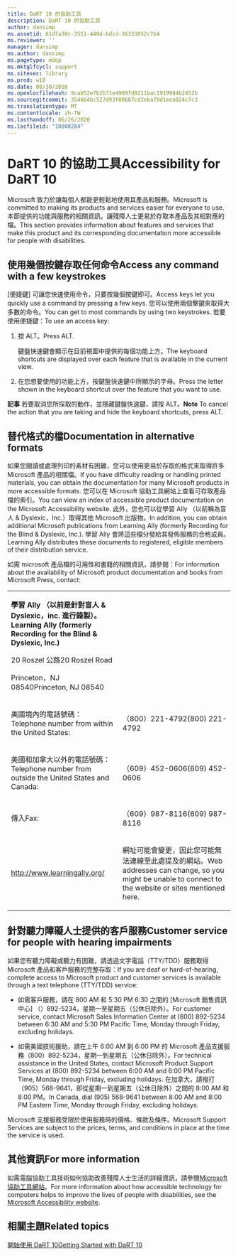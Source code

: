 ```yaml
---
title: DaRT 10 的協助工具
description: DaRT 10 的協助工具
author: dansimp
ms.assetid: 61d7a30c-3551-440d-bdcd-36333052c7b4
ms.reviewer: ''
manager: dansimp
ms.author: dansimp
ms.pagetype: mdop
ms.mktglfcycl: support
ms.sitesec: library
ms.prod: w10
ms.date: 08/30/2016
ms.openlocfilehash: 9cab52e7b2b71e4909fd0211bac1919904b2452b
ms.sourcegitcommit: 354664bc527d93f80687cd2eba70d1eea024c7c3
ms.translationtype: MT
ms.contentlocale: zh-TW
ms.lasthandoff: 06/26/2020
ms.locfileid: "10800284"
---
```

# <span data-ttu-id="cbaf6-103">DaRT 10 的協助工具</span><span class="sxs-lookup"><span data-stu-id="cbaf6-103">Accessibility for DaRT 10</span></span>


<span data-ttu-id="cbaf6-104">Microsoft 致力於讓每個人都能更輕鬆地使用其產品和服務。</span><span class="sxs-lookup"><span data-stu-id="cbaf6-104">Microsoft is committed to making its products and services easier for everyone to use.</span></span> <span data-ttu-id="cbaf6-105">本節提供的功能與服務的相關資訊，讓殘障人士更易於存取本產品及其相對應的檔。</span><span class="sxs-lookup"><span data-stu-id="cbaf6-105">This section provides information about features and services that make this product and its corresponding documentation more accessible for people with disabilities.</span></span>

## <span data-ttu-id="cbaf6-106">使用幾個按鍵存取任何命令</span><span class="sxs-lookup"><span data-stu-id="cbaf6-106">Access any command with a few keystrokes</span></span>


<span data-ttu-id="cbaf6-107">[便捷鍵] 可讓您快速使用命令，只要按幾個按鍵即可。</span><span class="sxs-lookup"><span data-stu-id="cbaf6-107">Access keys let you quickly use a command by pressing a few keys.</span></span> <span data-ttu-id="cbaf6-108">您可以使用兩個擊鍵來取得大多數的命令。</span><span class="sxs-lookup"><span data-stu-id="cbaf6-108">You can get to most commands by using two keystrokes.</span></span> <span data-ttu-id="cbaf6-109">若要使用便捷鍵：</span><span class="sxs-lookup"><span data-stu-id="cbaf6-109">To use an access key:</span></span>

1.  <span data-ttu-id="cbaf6-110">按 ALT。</span><span class="sxs-lookup"><span data-stu-id="cbaf6-110">Press ALT.</span></span>

    <span data-ttu-id="cbaf6-111">鍵盤快速鍵會顯示在目前視圖中提供的每個功能上方。</span><span class="sxs-lookup"><span data-stu-id="cbaf6-111">The keyboard shortcuts are displayed over each feature that is available in the current view.</span></span>

2.  <span data-ttu-id="cbaf6-112">在您想要使用的功能上方，按鍵盤快速鍵中所顯示的字母。</span><span class="sxs-lookup"><span data-stu-id="cbaf6-112">Press the letter shown in the keyboard shortcut over the feature that you want to use.</span></span>

<span data-ttu-id="cbaf6-113">**記事** 若要取消您所採取的動作，並隱藏鍵盤快速鍵，請按 ALT。</span><span class="sxs-lookup"><span data-stu-id="cbaf6-113">**Note** To cancel the action that you are taking and hide the keyboard shortcuts, press ALT.</span></span>

 

## <span data-ttu-id="cbaf6-114">替代格式的檔</span><span class="sxs-lookup"><span data-stu-id="cbaf6-114">Documentation in alternative formats</span></span>


<span data-ttu-id="cbaf6-115">如果您閱讀或處理列印的素材有困難，您可以使用更易於存取的格式來取得許多 Microsoft 產品的相關檔。</span><span class="sxs-lookup"><span data-stu-id="cbaf6-115">If you have difficulty reading or handling printed materials, you can obtain the documentation for many Microsoft products in more accessible formats.</span></span> <span data-ttu-id="cbaf6-116">您可以在 Microsoft 協助工具網站上查看可存取產品檔的索引。</span><span class="sxs-lookup"><span data-stu-id="cbaf6-116">You can view an index of accessible product documentation on the Microsoft Accessibility website.</span></span> <span data-ttu-id="cbaf6-117">此外，您也可以從學習 Ally （以前稱為盲人 & Dyslexic，Inc.）取得其他 Microsoft 出版物。</span><span class="sxs-lookup"><span data-stu-id="cbaf6-117">In addition, you can obtain additional Microsoft publications from Learning Ally (formerly Recording for the Blind & Dyslexic, Inc.).</span></span> <span data-ttu-id="cbaf6-118">學習 Ally 會將這些檔分發給其發佈服務的合格成員。</span><span class="sxs-lookup"><span data-stu-id="cbaf6-118">Learning Ally distributes these documents to registered, eligible members of their distribution service.</span></span>

<span data-ttu-id="cbaf6-119">如需 microsoft 產品檔的可用性和書籍的相關資訊，請參閱：</span><span class="sxs-lookup"><span data-stu-id="cbaf6-119">For information about the availability of Microsoft product documentation and books from Microsoft Press, contact:</span></span>

<table>
<colgroup>
<col width="50%" />
<col width="50%" />
</colgroup>
<tbody>
<tr class="odd">
<td align="left"><p><strong><span data-ttu-id="cbaf6-120">學習 Ally （以前是針對盲人 &amp; Dyslexic，inc. 進行錄製）。</span><span class="sxs-lookup"><span data-stu-id="cbaf6-120">Learning Ally (formerly Recording for the Blind &amp; Dyslexic, Inc.)</span></span></strong></p>
<p><span data-ttu-id="cbaf6-121">20 Roszel 公路</span><span class="sxs-lookup"><span data-stu-id="cbaf6-121">20 Roszel Road</span></span></p>
<p><span data-ttu-id="cbaf6-122">Princeton，NJ 08540</span><span class="sxs-lookup"><span data-stu-id="cbaf6-122">Princeton, NJ 08540</span></span></p></td>
<td align="left"><p></p></td>
</tr>
<tr class="even">
<td align="left"><p><span data-ttu-id="cbaf6-123">美國境內的電話號碼：</span><span class="sxs-lookup"><span data-stu-id="cbaf6-123">Telephone number from within the United States:</span></span></p></td>
<td align="left"><p><span data-ttu-id="cbaf6-124">（800）221-4792</span><span class="sxs-lookup"><span data-stu-id="cbaf6-124">(800) 221-4792</span></span></p></td>
</tr>
<tr class="odd">
<td align="left"><p><span data-ttu-id="cbaf6-125">美國和加拿大以外的電話號碼：</span><span class="sxs-lookup"><span data-stu-id="cbaf6-125">Telephone number from outside the United States and Canada:</span></span></p></td>
<td align="left"><p><span data-ttu-id="cbaf6-126">（609）452-0606</span><span class="sxs-lookup"><span data-stu-id="cbaf6-126">(609) 452-0606</span></span></p></td>
</tr>
<tr class="even">
<td align="left"><p><span data-ttu-id="cbaf6-127">傳入</span><span class="sxs-lookup"><span data-stu-id="cbaf6-127">Fax:</span></span></p></td>
<td align="left"><p><span data-ttu-id="cbaf6-128">（609）987-8116</span><span class="sxs-lookup"><span data-stu-id="cbaf6-128">(609) 987-8116</span></span></p></td>
</tr>
<tr class="odd">
<td align="left"><p><a href="https://go.microsoft.com/fwlink/?linkid=239" data-raw-source="[http://www.learningally.org/](https://go.microsoft.com/fwlink/?linkid=239)">http://www.learningally.org/</a></p></td>
<td align="left"><p><span data-ttu-id="cbaf6-129">網址可能會變更，因此您可能無法連線至此處提及的網站。</span><span class="sxs-lookup"><span data-stu-id="cbaf6-129">Web addresses can change, so you might be unable to connect to the website or sites mentioned here.</span></span></p></td>
</tr>
</tbody>
</table>

 

## <span data-ttu-id="cbaf6-130">針對聽力障礙人士提供的客戶服務</span><span class="sxs-lookup"><span data-stu-id="cbaf6-130">Customer service for people with hearing impairments</span></span>


<span data-ttu-id="cbaf6-131">如果您有聽力障礙或聽力有困難，請透過文字電話（TTY/TDD）服務取得 Microsoft 產品和客戶服務的完整存取：</span><span class="sxs-lookup"><span data-stu-id="cbaf6-131">If you are deaf or hard-of-hearing, complete access to Microsoft product and customer services is available through a text telephone (TTY/TDD) service:</span></span>

-   <span data-ttu-id="cbaf6-132">如需客戶服務，請在 800 AM 和 5:30 PM 6:30 之間的 [Microsoft 銷售資訊中心] （）892-5234，星期一至星期五（公休日除外）。</span><span class="sxs-lookup"><span data-stu-id="cbaf6-132">For customer service, contact Microsoft Sales Information Center at (800) 892-5234 between 6:30 AM and 5:30 PM Pacific Time, Monday through Friday, excluding holidays.</span></span>

-   <span data-ttu-id="cbaf6-133">如需美國技術援助，請在上午 6:00 AM 到 6:00 PM 的 Microsoft 產品支援服務（800）892-5234，星期一到星期五（公休日除外）。</span><span class="sxs-lookup"><span data-stu-id="cbaf6-133">For technical assistance in the United States, contact Microsoft Product Support Services at (800) 892-5234 between 6:00 AM and 6:00 PM Pacific Time, Monday through Friday, excluding holidays.</span></span> <span data-ttu-id="cbaf6-134">在加拿大，請撥打（905）568-9641，即從星期一到星期五（公休日除外）之間的 8:00 AM 和 8:00 PM。</span><span class="sxs-lookup"><span data-stu-id="cbaf6-134">In Canada, dial (905) 568-9641 between 8:00 AM and 8:00 PM Eastern Time, Monday through Friday, excluding holidays.</span></span>

<span data-ttu-id="cbaf6-135">Microsoft 支援服務受限於使用服務時的價格、條款及條件。</span><span class="sxs-lookup"><span data-stu-id="cbaf6-135">Microsoft Support Services are subject to the prices, terms, and conditions in place at the time the service is used.</span></span>

## <span data-ttu-id="cbaf6-136">其他資訊</span><span class="sxs-lookup"><span data-stu-id="cbaf6-136">For more information</span></span>


<span data-ttu-id="cbaf6-137">如需電腦協助工具技術如何協助改善殘障人士生活的詳細資訊，請參閱[Microsoft 協助工具網站](https://go.microsoft.com/fwlink/?linkid=8431)。</span><span class="sxs-lookup"><span data-stu-id="cbaf6-137">For more information about how accessible technology for computers helps to improve the lives of people with disabilities, see the [Microsoft Accessibility website](https://go.microsoft.com/fwlink/?linkid=8431).</span></span>

## <span data-ttu-id="cbaf6-138">相關主題</span><span class="sxs-lookup"><span data-stu-id="cbaf6-138">Related topics</span></span>


[<span data-ttu-id="cbaf6-139">開始使用 DaRT 10</span><span class="sxs-lookup"><span data-stu-id="cbaf6-139">Getting Started with DaRT 10</span></span>](getting-started-with-dart-10.md)

 

 





